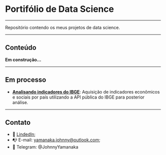 # Portifólio de Data Science

___

Repositório contendo os meus projetos de data science.


___

## Conteúdo


**Em construção...**

___
## Em processo

* [**Analisando indicadores do IBGE**](analisando-indicadores-IBGE): Aquisição de indicadores econômicos e sociais por país utilizando a API pública do IBGE para posterior análise.

___

## Contato

* :raising_hand: [LindedIn](https://www.linkedin.com/in/johnny-yamanaka/);
* :mailbox_with_no_mail: E-mail: yamanaka.johnny@outlook.com;
* :speech_balloon: Telegram: @JohnnyYamanaka

